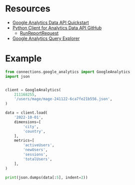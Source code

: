 # Resources

- [Google Analytics Data API Quickstart](https://developers.google.com/analytics/devguides/reporting/data/v1/quickstart-client-libraries)
- [Python Client for Analytics Data API GitHub](https://github.com/googleapis/python-analytics-data)
    - [RunReportRequest](https://github.com/googleapis/python-analytics-data/blob/main/google/analytics/data_v1beta/types/analytics_data_api.py#L164)
- [Google Analytics Query Explorer](https://ga-dev-tools.web.app/ga4/query-explorer/)

# Example

```python
from connections.google_analytics import GoogleAnalytics
import json


client = GoogleAnalytics(
    211168255,
    '/users/mage/mage-241122-6ca7fe21b556.json',
)

data = client.load(
    '2022-10-01',
    dimensions=[
        'city',
        'country',
    ],
    metrics=[
        'activeUsers',
        'newUsers',
        'sessions',
        'totalUsers',
    ],
)

print(json.dumps(data[:5], indent=2))
```
